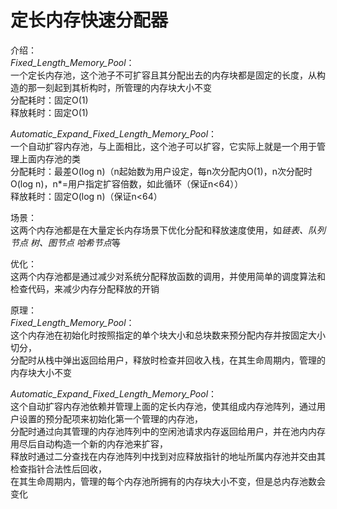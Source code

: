 # 定长内存快速分配器  
  
介绍：  
*Fixed_Length_Memory_Pool*：  
一个定长内存池，这个池子不可扩容且其分配出去的内存块都是固定的长度，从构造的那一刻起到其析构时，所管理的内存块大小不变  
分配耗时：固定O(1)  
释放耗时：固定O(1)  
  
*Automatic_Expand_Fixed_Length_Memory_Pool*：  
一个自动扩容内存池，与上面相比，这个池子可以扩容，它实际上就是一个用于管理上面内存池的类  
分配耗时：最差O(log n)（n起始数为用户设定，每n次分配内O(1)，n次分配时O(log n)，n*=用户指定扩容倍数，如此循环（保证n<64））  
释放耗时：固定O(log n)（保证n<64）  
  
场景：  
这两个内存池都是在大量定长内存场景下优化分配和释放速度使用，如*链表、队列节点* *树、图节点* *哈希节点*等  
  
优化：  
这两个内存池都是通过减少对系统分配释放函数的调用，并使用简单的调度算法和检查代码，来减少内存分配释放的开销  
  
原理：  
*Fixed_Length_Memory_Pool*：  
这个内存池在初始化时按照指定的单个块大小和总块数来预分配内存并按固定大小切分，  
分配时从栈中弹出返回给用户，释放时检查并回收入栈，在其生命周期内，管理的内存块大小不变  
  
*Automatic_Expand_Fixed_Length_Memory_Pool*：  
这个自动扩容内存池依赖并管理上面的定长内存池，使其组成内存池阵列，通过用户设置的预分配项来初始化第一个管理的内存池，  
分配时通过向其管理的内存池阵列中的空闲池请求内存返回给用户，并在池内内存用尽后自动构造一个新的内存池来扩容，  
释放时通过二分查找在内存池阵列中找到对应释放指针的地址所属内存池并交由其检查指针合法性后回收，  
在其生命周期内，管理的每个内存池所拥有的内存块大小不变，但是总内存池数会变化  
